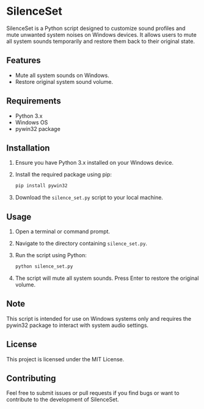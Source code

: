# SilenceSet

SilenceSet is a Python script designed to customize sound profiles and mute unwanted system noises on Windows devices. It allows users to mute all system sounds temporarily and restore them back to their original state.

## Features

- Mute all system sounds on Windows.
- Restore original system sound volume.

## Requirements

- Python 3.x
- Windows OS
- pywin32 package

## Installation

1. Ensure you have Python 3.x installed on your Windows device.
2. Install the required package using pip:

   ```bash
   pip install pywin32
   ```

3. Download the `silence_set.py` script to your local machine.

## Usage

1. Open a terminal or command prompt.
2. Navigate to the directory containing `silence_set.py`.
3. Run the script using Python:

   ```bash
   python silence_set.py
   ```

4. The script will mute all system sounds. Press Enter to restore the original volume.

## Note

This script is intended for use on Windows systems only and requires the pywin32 package to interact with system audio settings.

## License

This project is licensed under the MIT License.

## Contributing

Feel free to submit issues or pull requests if you find bugs or want to contribute to the development of SilenceSet.